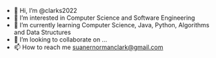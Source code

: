 - 👋 Hi, I’m @clarks2022
- 👀 I’m interested in Computer Science and Software Engineering
- 🌱 I’m currently learning Computer Science, Java, Python, Algorithms and Data Structures
- 💞️ I’m looking to collaborate on ...
- 📫 How to reach me suanernormanclark@gmail.com

<!---
clarks2022/clarks2022 is a ✨ special ✨ repository because its `README.md` (this file) appears on your GitHub profile.
You can click the Preview link to take a look at your changes.
--->
